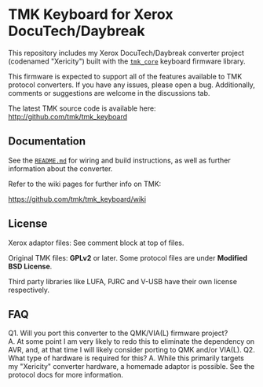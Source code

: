 TMK Keyboard for Xerox DocuTech/Daybreak
=============================
This repository includes my Xerox DocuTech/Daybreak converter project (codenamed "Xericity") built with the [`tmk_core`](https://github.com/tmk/tmk_core) keyboard firmware library.

This firmware is expected to support all of the features available to TMK protocol converters. If you have any issues, please open a bug. Additionally, comments or suggestions are welcome in the discussions tab.

The latest TMK source code is available here: <http://github.com/tmk/tmk_keyboard>



Documentation
-------------
See the [`README.md`](./converter/xerox_usb/README.md) for wiring and build instructions, as well as further information about the converter.


Refer to the wiki pages for further info on TMK:

https://github.com/tmk/tmk_keyboard/wiki



License
-------
Xerox adaptor files:
See comment block at top of files.

Original TMK files:
**GPLv2** or later. Some protocol files are under **Modified BSD License**.

Third party libraries like LUFA, PJRC and V-USB have their own license respectively.



FAQ
---
Q1. Will you port this converter to the QMK/VIA(L) firmware project?  
 A. At some point I am very likely to redo this to eliminate the dependency on AVR, and, at that time I will likely consider porting to QMK and/or VIA(L).
Q2. What type of hardware is required for this?
 A. While this primarily targets my "Xericity" converter hardware, a homemade adaptor is possible. See the protocol docs for more information.
